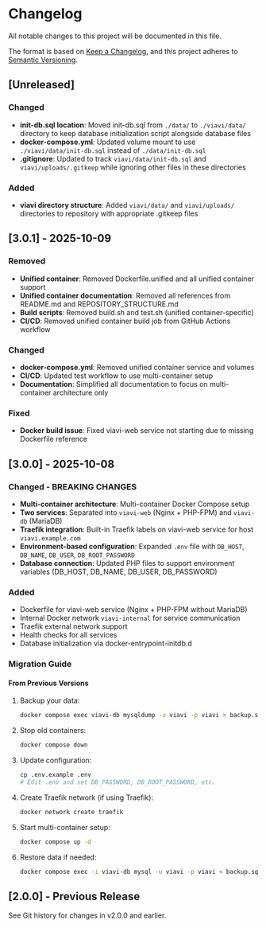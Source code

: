 # Changelog

All notable changes to this project will be documented in this file.

The format is based on [Keep a Changelog](https://keepachangelog.com/en/1.0.0/),
and this project adheres to [Semantic Versioning](https://semver.org/spec/v2.0.0.html).

## [Unreleased]

### Changed

- **init-db.sql location**: Moved init-db.sql from `./data/` to `./viavi/data/` directory to keep database initialization script alongside database files
- **docker-compose.yml**: Updated volume mount to use `./viavi/data/init-db.sql` instead of `./data/init-db.sql`
- **.gitignore**: Updated to track `viavi/data/init-db.sql` and `viavi/uploads/.gitkeep` while ignoring other files in these directories

### Added

- **viavi directory structure**: Added `viavi/data/` and `viavi/uploads/` directories to repository with appropriate .gitkeep files

## [3.0.1] - 2025-10-09

### Removed

- **Unified container**: Removed Dockerfile.unified and all unified container support
- **Unified container documentation**: Removed all references from README.md and REPOSITORY_STRUCTURE.md
- **Build scripts**: Removed build.sh and test.sh (unified container-specific)
- **CI/CD**: Removed unified container build job from GitHub Actions workflow

### Changed

- **docker-compose.yml**: Removed unified container service and volumes
- **CI/CD**: Updated test workflow to use multi-container setup
- **Documentation**: Simplified all documentation to focus on multi-container architecture only

### Fixed

- **Docker build issue**: Fixed viavi-web service not starting due to missing Dockerfile reference

## [3.0.0] - 2025-10-08

### Changed - BREAKING CHANGES

- **Multi-container architecture**: Multi-container Docker Compose setup
- **Two services**: Separated into `viavi-web` (Nginx + PHP-FPM) and `viavi-db` (MariaDB)
- **Traefik integration**: Built-in Traefik labels on viavi-web service for host `viavi.example.com`
- **Environment-based configuration**: Expanded `.env` file with `DB_HOST`, `DB_NAME`, `DB_USER`, `DB_ROOT_PASSWORD`
- **Database connection**: Updated PHP files to support environment variables (DB_HOST, DB_NAME, DB_USER, DB_PASSWORD)

### Added

- Dockerfile for viavi-web service (Nginx + PHP-FPM without MariaDB)
- Internal Docker network `viavi-internal` for service communication
- Traefik external network support
- Health checks for all services
- Database initialization via docker-entrypoint-initdb.d

### Migration Guide

#### From Previous Versions

1. Backup your data:
   ```bash
   docker compose exec viavi-db mysqldump -u viavi -p viavi > backup.sql
   ```

2. Stop old containers:
   ```bash
   docker compose down
   ```

3. Update configuration:
   ```bash
   cp .env.example .env
   # Edit .env and set DB_PASSWORD, DB_ROOT_PASSWORD, etc.
   ```

4. Create Traefik network (if using Traefik):
   ```bash
   docker network create traefik
   ```

5. Start multi-container setup:
   ```bash
   docker compose up -d
   ```

6. Restore data if needed:
   ```bash
   docker compose exec -i viavi-db mysql -u viavi -p viavi < backup.sql
   ```

## [2.0.0] - Previous Release

See Git history for changes in v2.0.0 and earlier.
